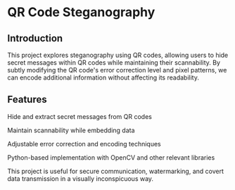 # QR Code Steganography


## Introduction

This project explores steganography using QR codes, allowing users to hide secret messages within QR codes while maintaining their scannability. By subtly modifying the QR code's error correction level and pixel patterns, we can encode additional information without affecting its readability.


## Features

Hide and extract secret messages from QR codes

Maintain scannability while embedding data

Adjustable error correction and encoding techniques

Python-based implementation with OpenCV and other relevant libraries

This project is useful for secure communication, watermarking, and covert data transmission in a visually inconspicuous way.
